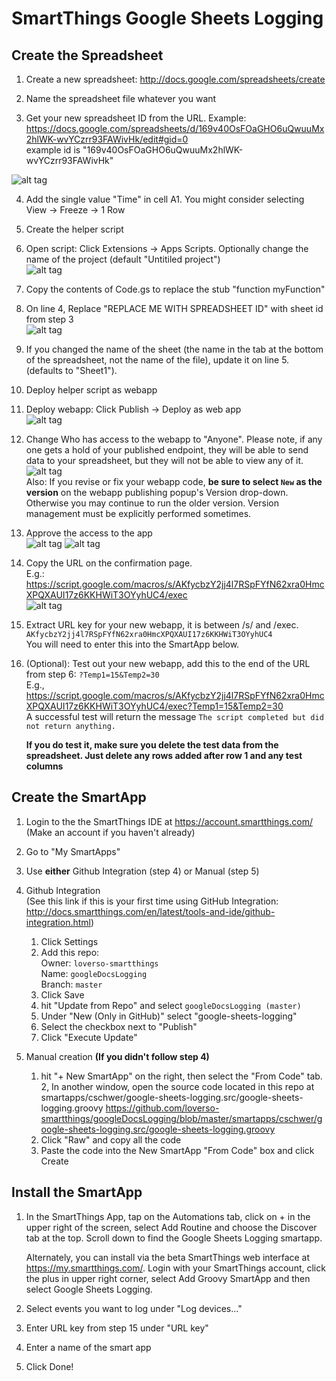 # SmartThings Google Sheets Logging

## Create the Spreadsheet

1. Create a new spreadsheet: http://docs.google.com/spreadsheets/create

2. Name the spreadsheet file whatever you want

3. Get your new spreadsheet ID from the URL. Example:
 https://docs.google.com/spreadsheets/d/169v40OsFOaGHO6uQwuuMx2hlWK-wvYCzrr93FAWivHk/edit#gid=0  
	example id is "169v40OsFOaGHO6uQwuuMx2hlWK-wvYCzrr93FAWivHk"
	
 ![alt tag](img/stgsl4.png)

4. Add the single value "Time" in cell A1.  You might consider selecting View -> Freeze -> 1 Row 

5. Create the helper script
 1.  Open script: Click Extensions -> Apps Scripts.  Optionally change the name of the project (default "Untitiled project")  
    ![alt tag](img/stgsl5.png)

 2. Copy the contents of Code.gs to replace the stub "function myFunction"
 3. On line 4, Replace "REPLACE ME WITH SPREADSHEET ID" with sheet id from step 3  
   ![alt tag](img/stgsl6.png)

 4. If you changed the name of the sheet (the name in the tab at the bottom of the spreadsheet, not the name of the file), update it on line 5. (defaults to "Sheet1").

6. Deploy helper script as webapp
 1. Deploy webapp: Click Publish -> Deploy as web app  
   ![alt tag](img/stgsl7.png)

 2. Change Who has access to the webapp to "Anyone".  Please note, if any one gets a hold of your published endpoint, they will be able to send data to your spreadsheet, but they will not be able to view any of it.  
   ![alt tag](img/stgsl8.png)  
   Also: If you revise or fix your webapp code, **be sure to select `New` as the version** on the webapp publishing popup's Version drop-down. Otherwise you may continue to run the older version. Version management must be explicitly performed sometimes.

 3. Approve the access to the app  
   ![alt tag](img/stgsl9.png)
   ![alt tag](img/stgsl9b.png)

 4. Copy the URL on the confirmation page.  
   E.g.: https://script.google.com/macros/s/AKfycbzY2jj4l7RSpFYfN62xra0HmcXPQXAUI17z6KKHWiT3OYyhUC4/exec  
   ![alt tag](img/stgsl10.png)

 5. Extract URL key for your new webapp, it is between /s/ and /exec.
   `AKfycbzY2jj4l7RSpFYfN62xra0HmcXPQXAUI17z6KKHWiT3OYyhUC4`  
   You will need to enter this into the SmartApp below.

7. (Optional): Test out your new webapp, add this to the end of the URL from step 6: `?Temp1=15&Temp2=30`  
   E.g., https://script.google.com/macros/s/AKfycbzY2jj4l7RSpFYfN62xra0HmcXPQXAUI17z6KKHWiT3OYyhUC4/exec?Temp1=15&Temp2=30  
   A successful test will return the message `The script completed but did not return anything.`

   **If you do test it, make sure you delete the test data from the spreadsheet.  Just delete any rows added after row 1 and any test columns**

## Create the SmartApp

1. Login to the the SmartThings IDE at https://account.smartthings.com/
   (Make an account if you haven't already)

2. Go to "My SmartApps"

3. Use **either** Github Integration (step 4) or Manual (step 5)

4. Github Integration  
   (See this link if this is your first time using GitHub Integration: http://docs.smartthings.com/en/latest/tools-and-ide/github-integration.html)
   1. Click Settings
   2. Add this repo:  
      Owner: `loverso-smartthings`  
      Name: `googleDocsLogging`  
      Branch: `master`
   3. Click Save
   4. hit "Update from Repo" and select `googleDocsLogging (master)`
   5. Under "New (Only in GitHub)" select "google-sheets-logging"
   6. Select the checkbox next to "Publish"
   7. Click "Execute Update"

5. Manual creation **(If you didn't follow step 4)**
   1. hit "+ New SmartApp" on the right, then select the "From Code" tab.
   2, In another window, open the source code located in this repo at smartapps/cschwer/google-sheets-logging.src/google-sheets-logging.groovy
      https://github.com/loverso-smartthings/googleDocsLogging/blob/master/smartapps/cschwer/google-sheets-logging.src/google-sheets-logging.groovy
   3. Click "Raw" and copy all the code
   4. Paste the code into the New SmartApp "From Code" box and click Create

## Install the SmartApp

1. In the SmartThings App, tap on the Automations tab, click on + in the upper right of the screen, select Add Routine and choose the Discover tab at the top. Scroll down to find the Google Sheets Logging smartapp.

   Alternately, you can install via the beta SmartThings web interface at https://my.smartthings.com/.  Login with your SmartThings account, click the plus in upper right corner, select Add Groovy SmartApp and then select Google Sheets Logging.

2. Select events you want to log under "Log devices..."

3. Enter URL key from step 15 under "URL key"

4. Enter a name of the smart app

5. Click Done!
